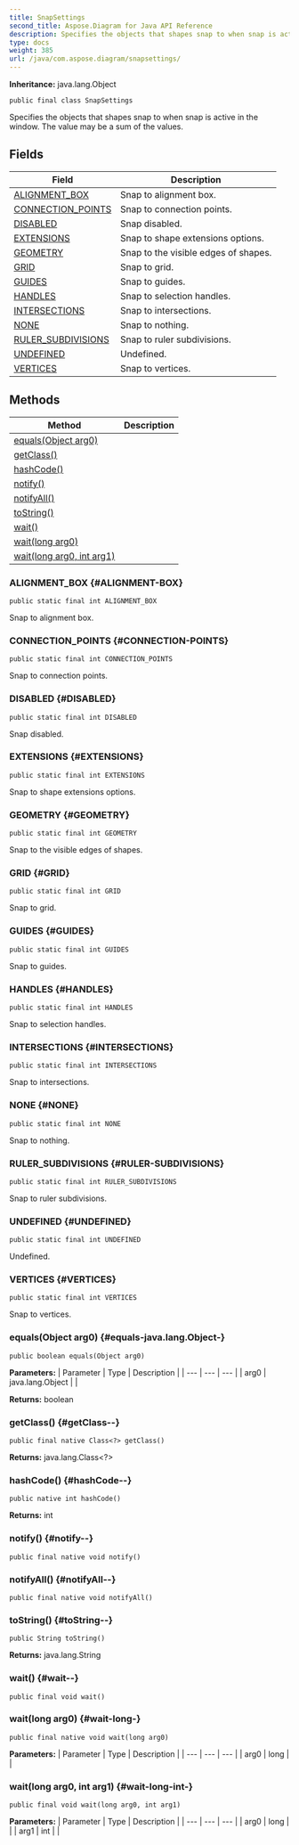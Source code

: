 ```yaml
---
title: SnapSettings
second_title: Aspose.Diagram for Java API Reference
description: Specifies the objects that shapes snap to when snap is active in the window.
type: docs
weight: 385
url: /java/com.aspose.diagram/snapsettings/
---
```


**Inheritance:**
java.lang.Object
```
public final class SnapSettings
```

Specifies the objects that shapes snap to when snap is active in the window. The value may be a sum of the values.
## Fields

| Field | Description |
| --- | --- |
| [ALIGNMENT_BOX](#ALIGNMENT-BOX) | Snap to alignment box. |
| [CONNECTION_POINTS](#CONNECTION-POINTS) | Snap to connection points. |
| [DISABLED](#DISABLED) | Snap disabled. |
| [EXTENSIONS](#EXTENSIONS) | Snap to shape extensions options. |
| [GEOMETRY](#GEOMETRY) | Snap to the visible edges of shapes. |
| [GRID](#GRID) | Snap to grid. |
| [GUIDES](#GUIDES) | Snap to guides. |
| [HANDLES](#HANDLES) | Snap to selection handles. |
| [INTERSECTIONS](#INTERSECTIONS) | Snap to intersections. |
| [NONE](#NONE) | Snap to nothing. |
| [RULER_SUBDIVISIONS](#RULER-SUBDIVISIONS) | Snap to ruler subdivisions. |
| [UNDEFINED](#UNDEFINED) | Undefined. |
| [VERTICES](#VERTICES) | Snap to vertices. |
## Methods

| Method | Description |
| --- | --- |
| [equals(Object arg0)](#equals-java.lang.Object-) |  |
| [getClass()](#getClass--) |  |
| [hashCode()](#hashCode--) |  |
| [notify()](#notify--) |  |
| [notifyAll()](#notifyAll--) |  |
| [toString()](#toString--) |  |
| [wait()](#wait--) |  |
| [wait(long arg0)](#wait-long-) |  |
| [wait(long arg0, int arg1)](#wait-long-int-) |  |
### ALIGNMENT_BOX {#ALIGNMENT-BOX}
```
public static final int ALIGNMENT_BOX
```


Snap to alignment box.

### CONNECTION_POINTS {#CONNECTION-POINTS}
```
public static final int CONNECTION_POINTS
```


Snap to connection points.

### DISABLED {#DISABLED}
```
public static final int DISABLED
```


Snap disabled.

### EXTENSIONS {#EXTENSIONS}
```
public static final int EXTENSIONS
```


Snap to shape extensions options.

### GEOMETRY {#GEOMETRY}
```
public static final int GEOMETRY
```


Snap to the visible edges of shapes.

### GRID {#GRID}
```
public static final int GRID
```


Snap to grid.

### GUIDES {#GUIDES}
```
public static final int GUIDES
```


Snap to guides.

### HANDLES {#HANDLES}
```
public static final int HANDLES
```


Snap to selection handles.

### INTERSECTIONS {#INTERSECTIONS}
```
public static final int INTERSECTIONS
```


Snap to intersections.

### NONE {#NONE}
```
public static final int NONE
```


Snap to nothing.

### RULER_SUBDIVISIONS {#RULER-SUBDIVISIONS}
```
public static final int RULER_SUBDIVISIONS
```


Snap to ruler subdivisions.

### UNDEFINED {#UNDEFINED}
```
public static final int UNDEFINED
```


Undefined.

### VERTICES {#VERTICES}
```
public static final int VERTICES
```


Snap to vertices.

### equals(Object arg0) {#equals-java.lang.Object-}
```
public boolean equals(Object arg0)
```




**Parameters:**
| Parameter | Type | Description |
| --- | --- | --- |
| arg0 | java.lang.Object |  |

**Returns:**
boolean
### getClass() {#getClass--}
```
public final native Class<?> getClass()
```




**Returns:**
java.lang.Class<?>
### hashCode() {#hashCode--}
```
public native int hashCode()
```




**Returns:**
int
### notify() {#notify--}
```
public final native void notify()
```




### notifyAll() {#notifyAll--}
```
public final native void notifyAll()
```




### toString() {#toString--}
```
public String toString()
```




**Returns:**
java.lang.String
### wait() {#wait--}
```
public final void wait()
```




### wait(long arg0) {#wait-long-}
```
public final native void wait(long arg0)
```




**Parameters:**
| Parameter | Type | Description |
| --- | --- | --- |
| arg0 | long |  |

### wait(long arg0, int arg1) {#wait-long-int-}
```
public final void wait(long arg0, int arg1)
```




**Parameters:**
| Parameter | Type | Description |
| --- | --- | --- |
| arg0 | long |  |
| arg1 | int |  |

